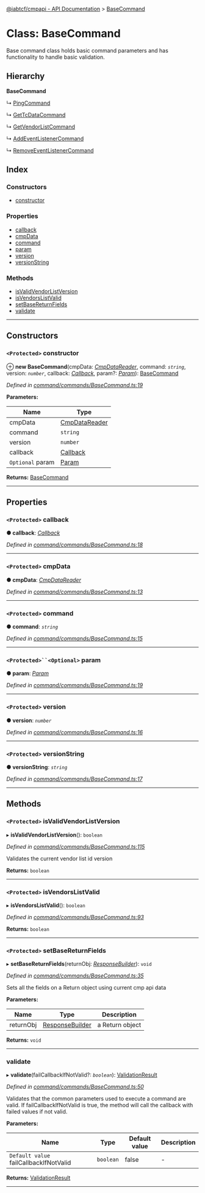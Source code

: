 [@iabtcf/cmpapi - API Documentation](../README.md) > [BaseCommand](../classes/basecommand.md)

# Class: BaseCommand

Base command class holds basic command parameters and has functionality to handle basic validation.

## Hierarchy

**BaseCommand**

↳  [PingCommand](pingcommand.md)

↳  [GetTcDataCommand](gettcdatacommand.md)

↳  [GetVendorListCommand](getvendorlistcommand.md)

↳  [AddEventListenerCommand](addeventlistenercommand.md)

↳  [RemoveEventListenerCommand](removeeventlistenercommand.md)

## Index

### Constructors

* [constructor](basecommand.md#constructor)

### Properties

* [callback](basecommand.md#callback)
* [cmpData](basecommand.md#cmpdata)
* [command](basecommand.md#command)
* [param](basecommand.md#param)
* [version](basecommand.md#version)
* [versionString](basecommand.md#versionstring)

### Methods

* [isValidVendorListVersion](basecommand.md#isvalidvendorlistversion)
* [isVendorsListValid](basecommand.md#isvendorslistvalid)
* [setBaseReturnFields](basecommand.md#setbasereturnfields)
* [validate](basecommand.md#validate)

---

## Constructors

<a id="constructor"></a>

### `<Protected>` constructor

⊕ **new BaseCommand**(cmpData: *[CmpDataReader](../interfaces/cmpdatareader.md)*, command: *`string`*, version: *`number`*, callback: *[Callback](callback.md)*, param?: *[Param](../#param)*): [BaseCommand](basecommand.md)

*Defined in [command/commands/BaseCommand.ts:19](https://github.com/chrispaterson/iabtcf/blob/aa3fc72/modules/cmpapi/src/command/commands/BaseCommand.ts#L19)*

**Parameters:**

| Name | Type |
| ------ | ------ |
| cmpData | [CmpDataReader](../interfaces/cmpdatareader.md) |
| command | `string` |
| version | `number` |
| callback | [Callback](callback.md) |
| `Optional` param | [Param](../#param) |

**Returns:** [BaseCommand](basecommand.md)

___

## Properties

<a id="callback"></a>

### `<Protected>` callback

**● callback**: *[Callback](callback.md)*

*Defined in [command/commands/BaseCommand.ts:18](https://github.com/chrispaterson/iabtcf/blob/aa3fc72/modules/cmpapi/src/command/commands/BaseCommand.ts#L18)*

___
<a id="cmpdata"></a>

### `<Protected>` cmpData

**● cmpData**: *[CmpDataReader](../interfaces/cmpdatareader.md)*

*Defined in [command/commands/BaseCommand.ts:13](https://github.com/chrispaterson/iabtcf/blob/aa3fc72/modules/cmpapi/src/command/commands/BaseCommand.ts#L13)*

___
<a id="command"></a>

### `<Protected>` command

**● command**: *`string`*

*Defined in [command/commands/BaseCommand.ts:15](https://github.com/chrispaterson/iabtcf/blob/aa3fc72/modules/cmpapi/src/command/commands/BaseCommand.ts#L15)*

___
<a id="param"></a>

### `<Protected>``<Optional>` param

**● param**: *[Param](../#param)*

*Defined in [command/commands/BaseCommand.ts:19](https://github.com/chrispaterson/iabtcf/blob/aa3fc72/modules/cmpapi/src/command/commands/BaseCommand.ts#L19)*

___
<a id="version"></a>

### `<Protected>` version

**● version**: *`number`*

*Defined in [command/commands/BaseCommand.ts:16](https://github.com/chrispaterson/iabtcf/blob/aa3fc72/modules/cmpapi/src/command/commands/BaseCommand.ts#L16)*

___
<a id="versionstring"></a>

### `<Protected>` versionString

**● versionString**: *`string`*

*Defined in [command/commands/BaseCommand.ts:17](https://github.com/chrispaterson/iabtcf/blob/aa3fc72/modules/cmpapi/src/command/commands/BaseCommand.ts#L17)*

___

## Methods

<a id="isvalidvendorlistversion"></a>

### `<Protected>` isValidVendorListVersion

▸ **isValidVendorListVersion**(): `boolean`

*Defined in [command/commands/BaseCommand.ts:115](https://github.com/chrispaterson/iabtcf/blob/aa3fc72/modules/cmpapi/src/command/commands/BaseCommand.ts#L115)*

Validates the current vendor list id version

**Returns:** `boolean`

___
<a id="isvendorslistvalid"></a>

### `<Protected>` isVendorsListValid

▸ **isVendorsListValid**(): `boolean`

*Defined in [command/commands/BaseCommand.ts:93](https://github.com/chrispaterson/iabtcf/blob/aa3fc72/modules/cmpapi/src/command/commands/BaseCommand.ts#L93)*

**Returns:** `boolean`

___
<a id="setbasereturnfields"></a>

### `<Protected>` setBaseReturnFields

▸ **setBaseReturnFields**(returnObj: *[ResponseBuilder](responsebuilder.md)*): `void`

*Defined in [command/commands/BaseCommand.ts:35](https://github.com/chrispaterson/iabtcf/blob/aa3fc72/modules/cmpapi/src/command/commands/BaseCommand.ts#L35)*

Sets all the fields on a Return object using current cmp api data

**Parameters:**

| Name | Type | Description |
| ------ | ------ | ------ |
| returnObj | [ResponseBuilder](responsebuilder.md) |  a Return object |

**Returns:** `void`

___
<a id="validate"></a>

###  validate

▸ **validate**(failCallbackIfNotValid?: *`boolean`*): [ValidationResult](../interfaces/validationresult.md)

*Defined in [command/commands/BaseCommand.ts:50](https://github.com/chrispaterson/iabtcf/blob/aa3fc72/modules/cmpapi/src/command/commands/BaseCommand.ts#L50)*

Validates that the common parameters used to execute a command are valid. If failCallbackIfNotValid is true, the method will call the callback with failed values if not valid.

**Parameters:**

| Name | Type | Default value | Description |
| ------ | ------ | ------ | ------ |
| `Default value` failCallbackIfNotValid | `boolean` | false |  \- |

**Returns:** [ValidationResult](../interfaces/validationresult.md)

___

